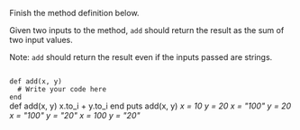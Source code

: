 Finish the method definition below.

Given two inputs to the method, `add` should return the result as the sum of two input values.

Note: `add` should return the result even if the inputs passed are strings.


<codeblock language="ruby" type="exercise" testMode="multipleInput">
<code>
def add(x, y)
  # Write your code here
end
</code>

<solution>
def add(x, y)
  x.to_i + y.to_i
end
</solution>

<testcases>
<caller>
puts add(x, y)
</caller>
<testcase>
<i>
x = 10
y = 20
</i>
</testcase>
<testcase>
<i>
x = "100"
y = 20
</i>
</testcase>
<testcase>
<i>
x = "100"
y = "20"
</i>
</testcase>
<testcase>
<i>
x = 100
y = "20"
</i>
</testcase>
</testcases>
</codeblock>
